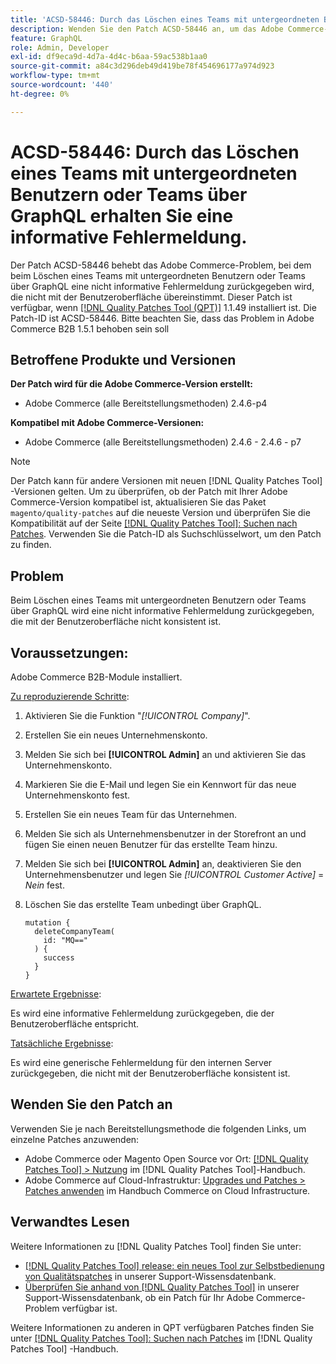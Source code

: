 ```yaml
---
title: 'ACSD-58446: Durch das Löschen eines Teams mit untergeordneten Benutzern oder Teams über GraphQL erhalten Sie eine informative Fehlermeldung.'
description: Wenden Sie den Patch ACSD-58446 an, um das Adobe Commerce-Problem zu beheben, bei dem beim Löschen eines Teams mit untergeordneten Benutzern oder Teams über GraphQL eine nicht informative Fehlermeldung zurückgegeben wird, die nicht mit der Benutzeroberfläche übereinstimmt.
feature: GraphQL
role: Admin, Developer
exl-id: df9eca9d-4d7a-4d4c-b6aa-59ac538b1aa0
source-git-commit: a84c3d296deb49d419be78f454696177a974d923
workflow-type: tm+mt
source-wordcount: '440'
ht-degree: 0%

---
```


# ACSD-58446: Durch das Löschen eines Teams mit untergeordneten Benutzern oder Teams über GraphQL erhalten Sie eine informative Fehlermeldung.

Der Patch ACSD-58446 behebt das Adobe Commerce-Problem, bei dem beim Löschen eines Teams mit untergeordneten Benutzern oder Teams über GraphQL eine nicht informative Fehlermeldung zurückgegeben wird, die nicht mit der Benutzeroberfläche übereinstimmt. Dieser Patch ist verfügbar, wenn [[!DNL Quality Patches Tool (QPT)]](/help/announcements/adobe-commerce-announcements/magento-quality-patches-released-new-tool-to-self-serve-quality-patches.md) 1.1.49 installiert ist. Die Patch-ID ist ACSD-58446. Bitte beachten Sie, dass das Problem in Adobe Commerce B2B 1.5.1 behoben sein soll

## Betroffene Produkte und Versionen

**Der Patch wird für die Adobe Commerce-Version erstellt:**

* Adobe Commerce (alle Bereitstellungsmethoden) 2.4.6-p4

**Kompatibel mit Adobe Commerce-Versionen:**

* Adobe Commerce (alle Bereitstellungsmethoden) 2.4.6 - 2.4.6 - p7

>[!NOTE]
>
>Der Patch kann für andere Versionen mit neuen [!DNL Quality Patches Tool] -Versionen gelten. Um zu überprüfen, ob der Patch mit Ihrer Adobe Commerce-Version kompatibel ist, aktualisieren Sie das Paket `magento/quality-patches` auf die neueste Version und überprüfen Sie die Kompatibilität auf der Seite [[!DNL Quality Patches Tool]: Suchen nach Patches](https://experienceleague.adobe.com/tools/commerce-quality-patches/index.html). Verwenden Sie die Patch-ID als Suchschlüsselwort, um den Patch zu finden.

## Problem

Beim Löschen eines Teams mit untergeordneten Benutzern oder Teams über GraphQL wird eine nicht informative Fehlermeldung zurückgegeben, die mit der Benutzeroberfläche nicht konsistent ist.

## Voraussetzungen:

Adobe Commerce B2B-Module installiert.

<u>Zu reproduzierende Schritte</u>:

1. Aktivieren Sie die Funktion &quot;*[!UICONTROL Company]*&quot;.
1. Erstellen Sie ein neues Unternehmenskonto.
1. Melden Sie sich bei **[!UICONTROL Admin]** an und aktivieren Sie das Unternehmenskonto.
1. Markieren Sie die E-Mail und legen Sie ein Kennwort für das neue Unternehmenskonto fest.
1. Erstellen Sie ein neues Team für das Unternehmen.
1. Melden Sie sich als Unternehmensbenutzer in der Storefront an und fügen Sie einen neuen Benutzer für das erstellte Team hinzu.
1. Melden Sie sich bei **[!UICONTROL Admin]** an, deaktivieren Sie den Unternehmensbenutzer und legen Sie *[!UICONTROL Customer Active]* = *Nein* fest.
1. Löschen Sie das erstellte Team unbedingt über GraphQL.

   ```
   mutation {
     deleteCompanyTeam(
       id: "MQ=="
     ) {
       success
     }
   }
   ```

<u>Erwartete Ergebnisse</u>:

Es wird eine informative Fehlermeldung zurückgegeben, die der Benutzeroberfläche entspricht.

<u>Tatsächliche Ergebnisse</u>:

Es wird eine generische Fehlermeldung für den internen Server zurückgegeben, die nicht mit der Benutzeroberfläche konsistent ist.

## Wenden Sie den Patch an

Verwenden Sie je nach Bereitstellungsmethode die folgenden Links, um einzelne Patches anzuwenden:

* Adobe Commerce oder Magento Open Source vor Ort: [[!DNL Quality Patches Tool] > Nutzung](https://experienceleague.adobe.com/docs/commerce-operations/tools/quality-patches-tool/usage.html) im [!DNL Quality Patches Tool]-Handbuch.
* Adobe Commerce auf Cloud-Infrastruktur: [Upgrades und Patches > Patches anwenden](https://experienceleague.adobe.com/docs/commerce-cloud-service/user-guide/develop/upgrade/apply-patches.html) im Handbuch Commerce on Cloud Infrastructure.

## Verwandtes Lesen

Weitere Informationen zu [!DNL Quality Patches Tool] finden Sie unter:

* [[!DNL Quality Patches Tool] release: ein neues Tool zur Selbstbedienung von Qualitätspatches](/help/announcements/adobe-commerce-announcements/magento-quality-patches-released-new-tool-to-self-serve-quality-patches.md) in unserer Support-Wissensdatenbank.
* [Überprüfen Sie anhand von  [!DNL Quality Patches Tool]](/help/support-tools/patches-available-in-qpt-tool/check-patch-for-magento-issue-with-magento-quality-patches.md) in unserer Support-Wissensdatenbank, ob ein Patch für Ihr Adobe Commerce-Problem verfügbar ist.

Weitere Informationen zu anderen in QPT verfügbaren Patches finden Sie unter [[!DNL Quality Patches Tool]: Suchen nach Patches](https://experienceleague.adobe.com/tools/commerce-quality-patches/index.html) im [!DNL Quality Patches Tool] -Handbuch.
